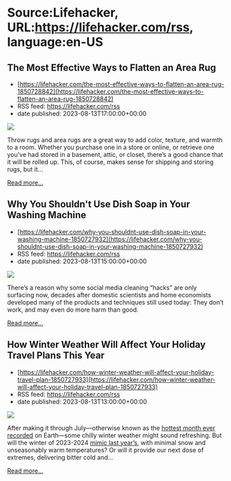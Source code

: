 # Source:Lifehacker, URL:https://lifehacker.com/rss, language:en-US

## The Most Effective Ways to Flatten an Area Rug
 - [https://lifehacker.com/the-most-effective-ways-to-flatten-an-area-rug-1850728842](https://lifehacker.com/the-most-effective-ways-to-flatten-an-area-rug-1850728842)
 - RSS feed: https://lifehacker.com/rss
 - date published: 2023-08-13T17:00:00+00:00

<img class="type:primaryImage" src="https://i.kinja-img.com/gawker-media/image/upload/s--ApF3-BEV--/c_fit,fl_progressive,q_80,w_636/26363062bc5b86e4f4f8a852c46ecf08.jpg" /><p>Throw rugs and area rugs are a great way to add color, texture, and warmth to a room. Whether you purchase one in a store or online, or retrieve one you’ve had stored in a basement, attic, or closet, there’s a good chance that it will be rolled up. This, of course, makes sense for shipping and storing rugs, but it…</p><p><a href="https://lifehacker.com/the-most-effective-ways-to-flatten-an-area-rug-1850728842">Read more...</a></p>

## Why You Shouldn't Use Dish Soap in Your Washing Machine
 - [https://lifehacker.com/why-you-shouldnt-use-dish-soap-in-your-washing-machine-1850727932](https://lifehacker.com/why-you-shouldnt-use-dish-soap-in-your-washing-machine-1850727932)
 - RSS feed: https://lifehacker.com/rss
 - date published: 2023-08-13T15:00:00+00:00

<img class="type:primaryImage" src="https://i.kinja-img.com/gawker-media/image/upload/s--zonbVRar--/c_fit,fl_progressive,q_80,w_636/25cb76e35a035bbeb915f3f7763892eb.jpg" /><p>There’s a reason why some social media cleaning “hacks” are only surfacing now, decades after domestic scientists and home economists developed many of the products and techniques still used today: They don’t work, and may even do more harm than good.</p><p><a href="https://lifehacker.com/why-you-shouldnt-use-dish-soap-in-your-washing-machine-1850727932">Read more...</a></p>

## How Winter Weather Will Affect Your Holiday Travel Plans This Year
 - [https://lifehacker.com/how-winter-weather-will-affect-your-holiday-travel-plan-1850727933](https://lifehacker.com/how-winter-weather-will-affect-your-holiday-travel-plan-1850727933)
 - RSS feed: https://lifehacker.com/rss
 - date published: 2023-08-13T13:00:00+00:00

<img class="type:primaryImage" src="https://i.kinja-img.com/gawker-media/image/upload/s--mWfhACDG--/c_fit,fl_progressive,q_80,w_636/4f3d71d2e53750085a9f15911a778b54.jpg" /><p>After making it through July—otherwise known as the <a href="https://public.wmo.int/en/media/news/copernicus-confirms-july-2023-was-hottest-month-ever-recorded#:~:text=air%20temperature%20highlights-,The%20global%20average%20temperature%20for%20July%202023%20is%20confirmed%20to,the%20average%20for%201850%2D1900." rel="noopener noreferrer" target="_blank">hottest month ever recorded</a> on Earth—some chilly winter weather might sound refreshing. But will the winter of 2023-2024 <a href="https://www.farmersalmanac.com/successful-review-of-US-winter-weather-forecast-2023" rel="noopener noreferrer" target="_blank">mimic last year’s</a>, with minimal snow and unseasonably warm temperatures? Or will it provide our next dose of extremes, delivering bitter cold and…</p><p><a href="https://lifehacker.com/how-winter-weather-will-affect-your-holiday-travel-plan-1850727933">Read more...</a></p>

